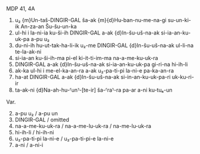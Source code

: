 MDP 41, 4A

1. u₂ {m}Un-taš-DINGIR-GAL ša-ak {m}{d}Hu-ban-nu-me-na-gi su-un-ki-ik An-za-an Šu-šu-un-ka
2. ul-hi i la-ni-ia ku-ši-ih DINGIR-GAL a-ak {d}In-šu-uš-na-ak si-ia-an-ku-uk-pa a-pu u₂
3. du-ni-ih hu-ut-tak-ha-li-ik u₂-me DINGIR-GAL {d}In-šu-uš-na-ak ul-li-na te-la-ak-ni
4. si-ia-an ku-ši-ih-ma pi-el ki-it-ti-im-ma na-a-me-ku-uk-ra
5. DINGIR-GAL a-ak {d}In-šu-uš-na-ak si-ia-an-ku-uk-pa gi-ri-na hi-ih-li
6. ak-ka ul-hi i me-el-ka-an-ra a-ak u₂-pa-ti-pi la-ni-e pa-ka-an-ra
7. ha-at DINGIR-GAL a-ak {d}In-šu-uš-na-ak si-in-an-ku-uk-pa-ri uk-ku-ri-ir
8. ta-ak-ni {d}Na-ah-hu-⸢un⸣-[te-ir] ša-⸢ra⸣-ra pa-ar a-ni ku-tu₄-un

Var.

2. a-pu u₂ / a-pu un
3. DINGIR-GAL / omitted
4. na-a-me-ku-uk-ra / na-a-me-lu-uk-ra / na-me-lu-uk-ra
5. hi-ih-li / hi-ih-ni
6. u₂-pa-ti-pi la-ni-e / u₂-pa-ti-pi-e la-ni-e
7. a-ni / a-ni-i
   
